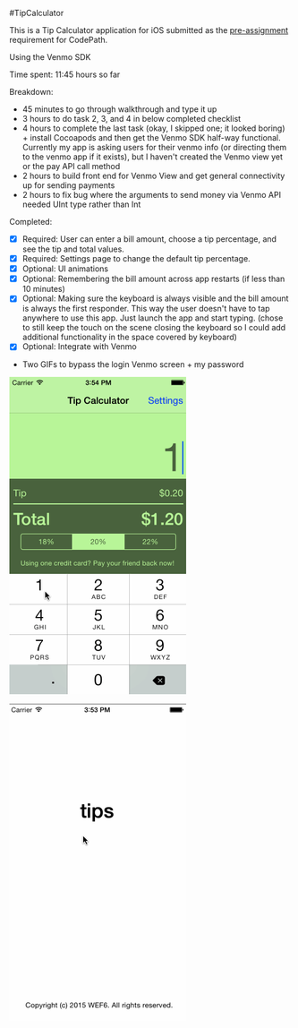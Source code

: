 #TipCalculator

This is a Tip Calculator application for iOS submitted as the [pre-assignment](https://gist.github.com/timothy1ee/7747214) requirement for CodePath.

Using the Venmo SDK

Time spent: 11:45 hours so far


Breakdown:
- 45 minutes to go through walkthrough and type it up
- 3 hours to do task 2, 3, and 4 in below completed checklist
- 4 hours to complete the last task (okay, I skipped one; it looked boring) + install Cocoapods and then get the Venmo SDK half-way functional. Currently my app is asking users for their venmo info (or directing them to the venmo app if it exists), but I haven't created the Venmo view yet or the pay API call method
- 2 hours to build front end for Venmo View and get general connectivity up for sending payments
- 2 hours to fix bug where the arguments to send money via Venmo API needed UInt type rather than Int

Completed:

* [x] Required: User can enter a bill amount, choose a tip percentage, and see the tip and total values.
* [x] Required: Settings page to change the default tip percentage.
* [x] Optional: UI animations
* [x] Optional: Remembering the bill amount across app restarts (if less than 10 minutes)
* [x] Optional: Making sure the keyboard is always visible and the bill amount is always the first responder. This way the user doesn't have to tap anywhere to use this app. Just launch the app and start typing. (chose to still keep the touch on the scene closing the keyboard so I could add additional functionality in the space covered by keyboard)
* [x] Optional:  Integrate with Venmo

- Two GIFs to bypass the login Venmo screen + my password

![Video Walkthrough Basic Functionality](tips-basic.gif)


![Video Walkthrough Venmo Functionality](tips-venmo.gif)

